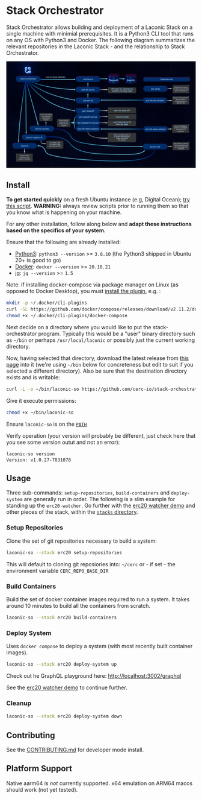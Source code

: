 # Stack Orchestrator

Stack Orchestrator allows building and deployment of a Laconic Stack on a single machine with minimial prerequisites. It is a Python3 CLI tool that runs on any OS with Python3 and Docker. The following diagram summarizes the relevant repositories in the Laconic Stack - and the relationship to Stack Orchestrator.

![The Stack](/docs/images/laconic-stack.png)

## Install

**To get started quickly** on a fresh Ubuntu instance (e.g, Digital Ocean); [try this script](./scripts/quick-install-ubuntu.sh). **WARNING:** always review scripts prior to running them so that you know what is happening on your machine.

For any other installation, follow along below and **adapt these instructions based on the specifics of your system.**


Ensure that the following are already installed:

- [Python3](https://wiki.python.org/moin/BeginnersGuide/Download): `python3 --version` >= `3.8.10` (the Python3 shipped in Ubuntu 20+ is good to go)
- [Docker](https://docs.docker.com/get-docker/): `docker --version` >= `20.10.21`
- [jq](https://stedolan.github.io/jq/download/): `jq --version` >= `1.5`

Note: if installing docker-compose via package manager on Linux (as opposed to Docker Desktop), you must [install the plugin](https://docs.docker.com/compose/install/linux/#install-the-plugin-manually), e.g. :

```bash
mkdir -p ~/.docker/cli-plugins
curl -SL https://github.com/docker/compose/releases/download/v2.11.2/docker-compose-linux-x86_64 -o ~/.docker/cli-plugins/docker-compose
chmod +x ~/.docker/cli-plugins/docker-compose
```

Next decide on a directory where you would like to put the stack-orchestrator program. Typically this would be 
a "user" binary directory such as `~/bin` or perhaps `/usr/local/laconic` or possibly just the current working directory.

Now, having selected that directory, download the latest release from [this page](https://github.com/cerc-io/stack-orchestrator/tags) into it (we're using `~/bin` below for concreteness but edit to suit if you selected a different directory). Also be sure that the destination directory exists and is writable:

```bash
curl -L -o ~/bin/laconic-so https://github.com/cerc-io/stack-orchestrator/releases/latest/download/laconic-so
```

Give it execute permissions:
```bash
chmod +x ~/bin/laconic-so
```

Ensure `laconic-so` is on the [`PATH`](https://unix.stackexchange.com/a/26059)

Verify operation (your version will probably be different, just check here that you see some version outut and not an error):

```
laconic-so version
Version: v1.0.27-7831078
```

## Usage

Three sub-commands: `setup-repositories`, `build-containers` and `deploy-system` are generally run in order. The following is a slim example for standing up the `erc20-watcher`. Go further with the [erc20 watcher demo](/app/data/stacks/erc20) and other pieces of the stack, within the [`stacks` directory](/app/data/stacks).

### Setup Repositories

Clone the set of git repositories necessary to build a system:

```bash
laconic-so --stack erc20 setup-repositories
```

This will default to cloning git reposiories into: `~/cerc` or - if set - the environment variable `CERC_REPO_BASE_DIR`

### Build Containers

Build the set of docker container images required to run a system. It takes around 10 minutes to build all the containers from scratch.

```bash
laconic-so --stack erc20 build-containers
```

### Deploy System

Uses `docker compose` to deploy a system (with most recently built container images).

```bash
laconic-so --stack erc20 deploy-system up
```

Check out he GraphQL playground here: [http://localhost:3002/graphql](http://localhost:3002/graphql)

See the [erc20 watcher demo](/app/data/stacks/erc20) to continue further.

### Cleanup

```bash
laconic-so --stack erc20 deploy-system down
```

## Contributing

See the [CONTRIBUTING.md](/docs/CONTRIBUTING.md) for developer mode install.

## Platform Support

Native aarm64 is _not_ currently supported. x64 emulation on ARM64 macos should work (not yet tested).


